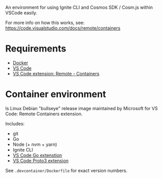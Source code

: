An environment for using Ignite CLI and Cosmos SDK / Cosm.js within VSCode easily.

For more info on how this works, see: https://code.visualstudio.com/docs/remote/containers

# Requirements

- [Docker](https://docs.docker.com/get-docker/)
- [VS Code](https://code.visualstudio.com/Download)
- [VS Code extension: Remote - Containers](https://marketplace.visualstudio.com/items?itemName=ms-vscode-remote.remote-containers)

# Container environment

Is Linux Debian "bullseye" release image maintained by Microsoft for VS Code: Remote Containers extension.

Includes:
- git
- Go
- Node (+ nvm + yarn)
- Ignite CLI
- [VS Code Go extenstion](https://marketplace.visualstudio.com/items?itemName=golang.Go)
- [VS Code Proto3 extension](https://marketplace.visualstudio.com/items?itemName=zxh404.vscode-proto3)

See `.devcontainer/Dockerfile` for exact version numbers.
